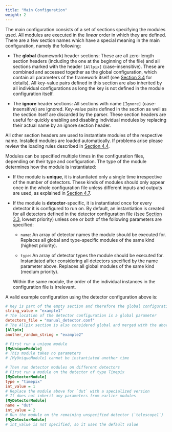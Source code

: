 ```yaml
---
title: "Main Configuration"
weight: 2
---
```


The main configuration consists of a set of sections specifying the modules used. All modules are executed in the *linear*
order in which they are defined. There are a few section names which have a special meaning in the main configuration, namely
the following:

-   The **global** (framework) header sections:
    These are all zero-length section headers (including the one at the beginning of the file) and all sections marked with
    the header `[Allpix]` (case-insensitive). These are combined and accessed together as the global configuration, which
    contain all parameters of the framework itself (see [Section 3.4](./04_framework_parameters.md) for details). All
    key-value pairs defined in this section are also inherited by all individual configurations as long the key is not
    defined in the module configuration itself.

-   The **ignore** header sections:
    All sections with name `[Ignore]` (case-insensitive) are ignored. Key-value pairs defined in the section as well as the
    section itself are discarded by the parser. These section headers are useful for quickly enabling and disabling
    individual modules by replacing their actual name by an ignore section header.

All other section headers are used to instantiate modules of the respective name. Installed modules are loaded automatically.
If problems arise please review the loading rules described in
[Section 4.4](../04_framework/04_modules.md#module-instantiation).

Modules can be specified multiple times in the configuration files, depending on their type and configuration. The type of
the module determines how the module is instantiated:

-   If the module is **unique**, it is instantiated only a single time irrespective of the number of detectors. These kinds
    of modules should only appear once in the whole configuration file unless different inputs and outputs are used, as
    explained in [Section 4.7](../04_framework/07_module_io.md).

-   If the module is **detector**-specific, it is instantiated once for every detector it is configured to run on. By
    default, an instantiation is created for all detectors defined in the detector configuration file
    ((see [Section 3.3](./03_detector_configuration.md), lowest priority) unless one or both of the following parameters are
    specified:

    -   `name`:
        An array of detector names the module should be executed for. Replaces all global and type-specific modules of the
        same kind (highest priority).

    -   `type`:
        An array of detector types the module should be executed for. Instantiated after considering all detectors specified
        by the name parameter above. Replaces all global modules of the same kind (medium priority).

    Within the same module, the order of the individual instances in the configuration file is irrelevant.

A valid example configuration using the detector configuration above is:

```ini
# Key is part of the empty section and therefore the global configuration
string_value = "example1"
# The location of the detector configuration is a global parameter
detectors_file = "manual_detector.conf"
# The Allpix section is also considered global and merged with the above
[Allpix]
another_random_string = "example2"

# First run a unique module
[MyUniqueModule]
# This module takes no parameters
# [MyUniqueModule] cannot be instantiated another time

# Then run detector modules on different detectors
# First run a module on the detector of type Timepix
[MyDetectorModule]
type = "timepix"
int_value = 1
# Replace the module above for `dut` with a specialized version
# It does not inherit any parameters from earlier modules
[MyDetectorModule]
name = "dut"
int_value = 2
# Run the module on the remaining unspecified detector (`telescope1`)
[MyDetectorModule]
# int_value is not specified, so it uses the default value
```
